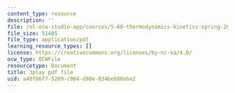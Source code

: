 ```yaml
---
content_type: resource
description: ''
file: /ol-ocw-studio-app/courses/5-60-thermodynamics-kinetics-spring-2008/a48f66f75209c904d98e034be688ebe2_BTNsoSNR5B0.pdf
file_size: 51485
file_type: application/pdf
learning_resource_types: []
license: https://creativecommons.org/licenses/by-nc-sa/4.0/
ocw_type: OCWFile
resourcetype: Document
title: 3play pdf file
uid: a48f66f7-5209-c904-d98e-034be688ebe2
---
```


